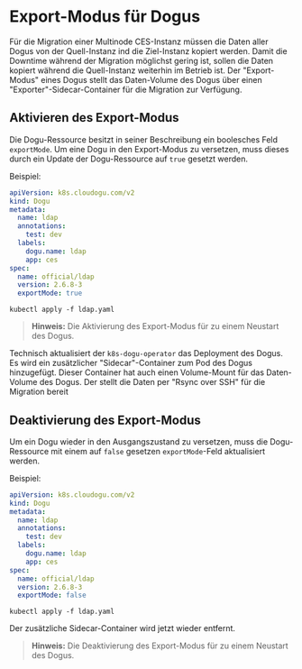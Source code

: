 # Export-Modus für Dogus

Für die Migration einer Multinode CES-Instanz müssen die Daten aller Dogus von der Quell-Instanz ind die Ziel-Instanz kopiert werden.
Damit die Downtime während der Migration möglichst gering ist, sollen die Daten kopiert während die Quell-Instanz weiterhin im Betrieb ist.
Der "Export-Modus" eines Dogus stellt das Daten-Volume des Dogus über einen "Exporter"-Sidecar-Container für die Migration zur Verfügung.

## Aktivieren des Export-Modus

Die Dogu-Ressource besitzt in seiner Beschreibung ein boolesches Feld `exportMode`.
Um eine Dogu in den Export-Modus zu versetzen, muss dieses durch ein Update der Dogu-Ressource auf `true` gesetzt werden.

Beispiel:
```yaml
apiVersion: k8s.cloudogu.com/v2
kind: Dogu
metadata:
  name: ldap
  annotations:
    test: dev
  labels:
    dogu.name: ldap
    app: ces
spec:
  name: official/ldap
  version: 2.6.8-3
  exportMode: true
```

`kubectl apply -f ldap.yaml`

> **Hinweis:** Die Aktivierung des Export-Modus für zu einem Neustart des Dogus.

Technisch aktualisiert der `k8s-dogu-operator` das Deployment des Dogus. 
Es wird ein zusätzlicher "Sidecar"-Container zum Pod des Dogus hinzugefügt.
Dieser Container hat auch einen Volume-Mount für das Daten-Volume des Dogus.
Der stellt die Daten per "Rsync over SSH" für die Migration bereit

## Deaktivierung des Export-Modus

Um ein Dogu wieder in den Ausgangszustand zu versetzen, muss die Dogu-Ressource mit einem auf `false` gesetzen
`exportMode`-Feld aktualisiert werden.

Beispiel:
```yaml
apiVersion: k8s.cloudogu.com/v2
kind: Dogu
metadata:
  name: ldap
  annotations:
    test: dev
  labels:
    dogu.name: ldap
    app: ces
spec:
  name: official/ldap
  version: 2.6.8-3
  exportMode: false
```

`kubectl apply -f ldap.yaml`

Der zusätzliche Sidecar-Container wird jetzt wieder entfernt.

> **Hinweis:** Die Deaktivierung des Export-Modus für zu einem Neustart des Dogus.

